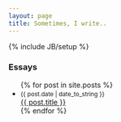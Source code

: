 ```yaml
---
layout: page
title: Sometimes, I write..
---
```

{% include JB/setup %}
    
### Essays

<ul class="posts">
  {% for post in site.posts %}
    <li>
        <small>{{ post.date | date_to_string }}</small>
        <small><a style="color:grey" href="{{ BASE_PATH }}{{ post.url }}#disqus_thread"></a></small>
        <br>
        <a href="{{ BASE_PATH }}#{{ post.url }}">{{ post.title }}</a>
    </li>
  {% endfor %}
</ul>

<script type="text/javascript">
    /* * * CONFIGURATION VARIABLES * * */
    var disqus_shortname = 'nagekar';
    
    /* * * DON'T EDIT BELOW THIS LINE * * */
    (function () {
        var s = document.createElement('script'); s.async = true;
        s.type = 'text/javascript';
        s.src = '//' + disqus_shortname + '.disqus.com/count.js';
        (document.getElementsByTagName('HEAD')[0] || document.getElementsByTagName('BODY')[0]).appendChild(s);
    }());
</script>
<script src='/public/js/app.js'></script>